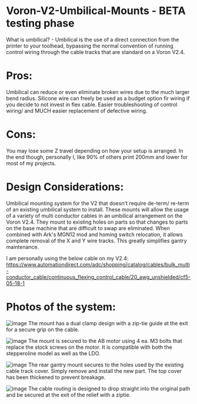 # Voron-V2-Umbilical-Mounts - BETA testing phase

What is umbilical? - Umbilical is the use of a direct connection from the printer to your toolhead, bypassing the normal convention of running control wiring through the cable tracks that are standard on a Voron V2.4. 

# Pros:
Umbilical can reduce or even eliminate broken wires due to the much larger bend radius.
Silicone wire can freely be used as a budget option fir wiring if you decide to not invest in flex cable. 
Easier troubleshooting of control wiring/ and MUCH easier replacement of defective wiring. 

# Cons:
You may lose some Z travel depending on how your setup is arranged. In the end though, personally I, like 90% of others print 200mm and lower for most of my projects. 


# Design Considerations:
Umbilical mounting system for the V2 that doesn't require de-term/ re-term of an existing umbilical system to install.
These mounts will allow the usage of a variety of multi conductor cables in an umbilical arrangement on the Voron V2.4. 
They mount to existing holes on parts so that changes to parts on the base machine that are difficult to swap are eliminated.
When combined with Ark's MGN12 mod and homing switch relocation, it allows complete removal of the X and Y wire tracks. This greatly simplifies gantry maintenance. 

I am personally using the below cable on my V2.4:
https://www.automationdirect.com/adc/shopping/catalog/cables/bulk_multi-conductor_cable/continuous_flexing_control_cable/20_awg_unshielded/cf5-05-18-1

# Photos of the system:
![image](https://user-images.githubusercontent.com/65414930/123795394-98d37680-d8a9-11eb-992d-2ec071ea1252.png)
The mount has a dual clamp design with a zip-tie guide at the exit for a secure grip on the cable. 

![image](https://user-images.githubusercontent.com/65414930/123795463-a983ec80-d8a9-11eb-98ca-137196941156.png)
The mount is secured to the AB motor using 4 ea. M3 bolts that replace the stock screws on the motor. It is compatible with both the stepperoline model as well as the LDO.

![image](https://user-images.githubusercontent.com/65414930/123795740-efd94b80-d8a9-11eb-9145-17d226a1d5f0.png)
The rear gantry mount secures to the holes used by the existing cable track cover. Simply remove and install the new part. The top cover has been thickened to prevent breakage. 

![image](https://user-images.githubusercontent.com/65414930/123795842-0e3f4700-d8aa-11eb-8333-bb94f36e5192.png)
The cable routing is designed to drop straight into the original path and be secured at the exit of the relief with a ziptie. 
